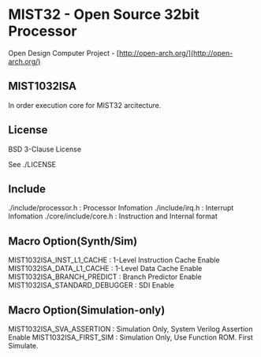 MIST32 - Open Source 32bit Processor
==================

Open Design Computer Project - [http://open-arch.org/](http://open-arch.org/)

MIST1032ISA
---
In order execution core for MIST32 arcitecture.


License
---
BSD 3-Clause License

See ./LICENSE

Include
---
  ./include/processor.h				:	Processor Infomation
  ./include/irq.h						:	Interrupt Infomation
  ./core/include/core.h				:	Instruction and Internal format

Macro Option(Synth/Sim)
---
  MIST1032ISA_INST_L1_CACHE			:	1-Level Instruction Cache Enable 
  MIST1032ISA_DATA_L1_CACHE			:	1-Level Data Cache Enable
  MIST1032ISA_BRANCH_PREDICT			:	Branch Predictor Enable
  MIST1032ISA_STANDARD_DEBUGGER		:	SDI Enable

Macro Option(Simulation-only)
---
  MIST1032ISA_SVA_ASSERTION			:	Simulation Only, System Verilog Assertion Enable
  MIST1032ISA_FIRST_SIM				:	Simulation Only, Use Function ROM. First Simulate.

